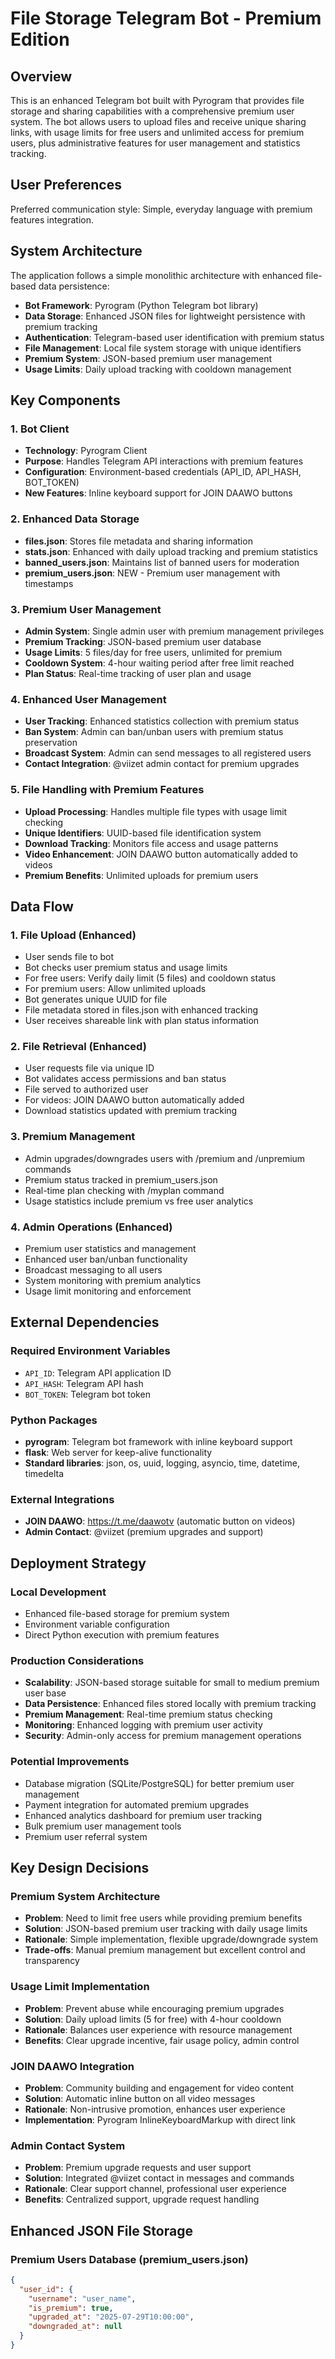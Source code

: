 # File Storage Telegram Bot - Premium Edition

## Overview

This is an enhanced Telegram bot built with Pyrogram that provides file storage and sharing capabilities with a comprehensive premium user system. The bot allows users to upload files and receive unique sharing links, with usage limits for free users and unlimited access for premium users, plus administrative features for user management and statistics tracking.

## User Preferences

Preferred communication style: Simple, everyday language with premium features integration.

## System Architecture

The application follows a simple monolithic architecture with enhanced file-based data persistence:

- **Bot Framework**: Pyrogram (Python Telegram bot library)
- **Data Storage**: Enhanced JSON files for lightweight persistence with premium tracking
- **Authentication**: Telegram-based user identification with premium status
- **File Management**: Local file system storage with unique identifiers
- **Premium System**: JSON-based premium user management
- **Usage Limits**: Daily upload tracking with cooldown management

## Key Components

### 1. Bot Client
- **Technology**: Pyrogram Client
- **Purpose**: Handles Telegram API interactions with premium features
- **Configuration**: Environment-based credentials (API_ID, API_HASH, BOT_TOKEN)
- **New Features**: Inline keyboard support for JOIN DAAWO buttons

### 2. Enhanced Data Storage
- **files.json**: Stores file metadata and sharing information
- **stats.json**: Enhanced with daily upload tracking and premium statistics
- **banned_users.json**: Maintains list of banned users for moderation
- **premium_users.json**: NEW - Premium user management with timestamps

### 3. Premium User Management
- **Admin System**: Single admin user with premium management privileges
- **Premium Tracking**: JSON-based premium user database
- **Usage Limits**: 5 files/day for free users, unlimited for premium
- **Cooldown System**: 4-hour waiting period after free limit reached
- **Plan Status**: Real-time tracking of user plan and usage

### 4. Enhanced User Management
- **User Tracking**: Enhanced statistics collection with premium status
- **Ban System**: Admin can ban/unban users with premium status preservation
- **Broadcast System**: Admin can send messages to all registered users
- **Contact Integration**: @viizet admin contact for premium upgrades

### 5. File Handling with Premium Features
- **Upload Processing**: Handles multiple file types with usage limit checking
- **Unique Identifiers**: UUID-based file identification system
- **Download Tracking**: Monitors file access and usage patterns
- **Video Enhancement**: JOIN DAAWO button automatically added to videos
- **Premium Benefits**: Unlimited uploads for premium users

## Data Flow

### 1. File Upload (Enhanced)
- User sends file to bot
- Bot checks user premium status and usage limits
- For free users: Verify daily limit (5 files) and cooldown status
- For premium users: Allow unlimited uploads
- Bot generates unique UUID for file
- File metadata stored in files.json with enhanced tracking
- User receives shareable link with plan status information

### 2. File Retrieval (Enhanced)
- User requests file via unique ID
- Bot validates access permissions and ban status
- File served to authorized user
- For videos: JOIN DAAWO button automatically added
- Download statistics updated with premium tracking

### 3. Premium Management
- Admin upgrades/downgrades users with /premium and /unpremium commands
- Premium status tracked in premium_users.json
- Real-time plan checking with /myplan command
- Usage statistics include premium vs free user analytics

### 4. Admin Operations (Enhanced)
- Premium user statistics and management
- Enhanced user ban/unban functionality
- Broadcast messaging to all users
- System monitoring with premium analytics
- Usage limit monitoring and enforcement

## External Dependencies

### Required Environment Variables
- `API_ID`: Telegram API application ID
- `API_HASH`: Telegram API hash
- `BOT_TOKEN`: Telegram bot token

### Python Packages
- **pyrogram**: Telegram bot framework with inline keyboard support
- **flask**: Web server for keep-alive functionality
- **Standard libraries**: json, os, uuid, logging, asyncio, time, datetime, timedelta

### External Integrations
- **JOIN DAAWO**: https://t.me/daawotv (automatic button on videos)
- **Admin Contact**: @viizet (premium upgrades and support)

## Deployment Strategy

### Local Development
- Enhanced file-based storage for premium system
- Environment variable configuration
- Direct Python execution with premium features

### Production Considerations
- **Scalability**: JSON-based storage suitable for small to medium premium user base
- **Data Persistence**: Enhanced files stored locally with premium tracking
- **Premium Management**: Real-time premium status checking
- **Monitoring**: Enhanced logging with premium user activity
- **Security**: Admin-only access for premium management operations

### Potential Improvements
- Database migration (SQLite/PostgreSQL) for better premium user management
- Payment integration for automated premium upgrades
- Enhanced analytics dashboard for premium user tracking
- Bulk premium user management tools
- Premium user referral system

## Key Design Decisions

### Premium System Architecture
- **Problem**: Need to limit free users while providing premium benefits
- **Solution**: JSON-based premium user tracking with daily usage limits
- **Rationale**: Simple implementation, flexible upgrade/downgrade system
- **Trade-offs**: Manual premium management but excellent control and transparency

### Usage Limit Implementation
- **Problem**: Prevent abuse while encouraging premium upgrades
- **Solution**: Daily upload limits (5 for free) with 4-hour cooldown
- **Rationale**: Balances user experience with resource management
- **Benefits**: Clear upgrade incentive, fair usage policy, admin control

### JOIN DAAWO Integration
- **Problem**: Community building and engagement for video content
- **Solution**: Automatic inline button on all video messages
- **Rationale**: Non-intrusive promotion, enhances user experience
- **Implementation**: Pyrogram InlineKeyboardMarkup with direct link

### Admin Contact System
- **Problem**: Premium upgrade requests and user support
- **Solution**: Integrated @viizet contact in messages and commands
- **Rationale**: Clear support channel, professional user experience
- **Benefits**: Centralized support, upgrade request handling

## Enhanced JSON File Storage

### Premium Users Database (premium_users.json)
```json
{
  "user_id": {
    "username": "user_name",
    "is_premium": true,
    "upgraded_at": "2025-07-29T10:00:00",
    "downgraded_at": null
  }
}

